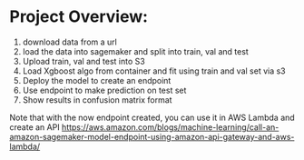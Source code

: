 # Project Overview:

1. download data from a url
2. load the data into sagemaker and split into train, val and test
3. Upload train, val and test into S3
4. Load Xgboost algo from container and fit using train and val set via s3
5. Deploy the model to create an endpoint
6. Use endpoint to make prediction on test set 
7. Show results in confusion matrix format

Note that with the now endpoint created, you can use it in AWS Lambda and create an API 
https://aws.amazon.com/blogs/machine-learning/call-an-amazon-sagemaker-model-endpoint-using-amazon-api-gateway-and-aws-lambda/
